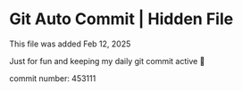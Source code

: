 # Git Auto Commit | Hidden File

This file was added Feb 12, 2025

Just for fun and keeping my daily git commit active 🤪

commit number: 453111
